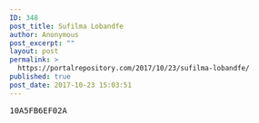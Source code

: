 ```yaml
---
ID: 348
post_title: Sufilma Lobandfe
author: Anonymous
post_excerpt: ""
layout: post
permalink: >
  https://portalrepository.com/2017/10/23/sufilma-lobandfe/
published: true
post_date: 2017-10-23 15:03:51
---
```

<pre>10A5FB6EF02A</pre>
